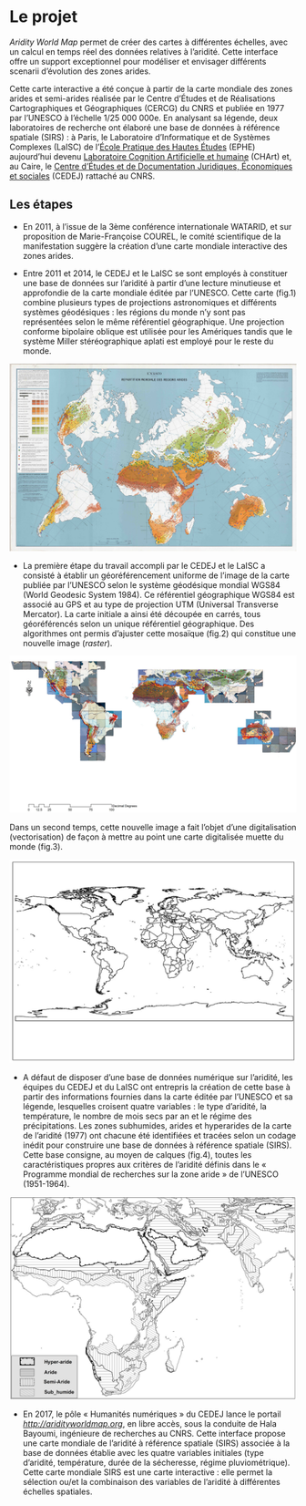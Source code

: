 # Le projet

_Aridity World Map_ permet de créer des cartes à différentes échelles, avec un calcul en temps réel des données relatives à l’aridité. Cette interface offre un support exceptionnel pour modéliser et envisager différents scenarii d’évolution des zones arides.

Cette carte interactive a été conçue à partir de la carte mondiale des zones arides et semi-arides réalisée par le Centre d’Études et de Réalisations Cartographiques et Géographiques (CERCG) du CNRS et publiée en 1977 par l’UNESCO à l’échelle 1/25 000 000e. En analysant sa légende, deux laboratoires de recherche ont élaboré une base de données à référence spatiale (SIRS) : à Paris, le Laboratoire d’Informatique et de Systèmes Complexes (LaISC) de l’[École Pratique des Hautes Études](https://www.ephe.fr/) (EPHE) aujourd’hui devenu [Laboratoire Cognition Artificielle et humaine](http://www.cognition-usages.org/chart2/) (CHArt) et, au Caire, le [Centre d’Études et de Documentation Juridiques, Économiques et sociales](cedej-eg.org) (CEDEJ) rattaché au CNRS.

## Les étapes

- En 2011, à l’issue de la 3ème conférence internationale WATARID, et sur proposition de Marie-Françoise COUREL, le comité scientifique de la manifestation suggère la création d’une carte mondiale interactive des zones arides.

- Entre 2011 et 2014, le CEDEJ et le LaISC se sont employés à constituer une base de données sur l’aridité à partir d’une lecture minutieuse et approfondie de la carte mondiale éditée par l’UNESCO. Cette carte (fig.1) combine plusieurs types de projections astronomiques et différents systèmes géodésiques : les régions du monde n’y sont pas représentées selon le même référentiel géographique. Une projection conforme bipolaire oblique est utilisée pour les Amériques tandis que le système Miller stéréographique aplati est employé pour le reste du monde.


![Carte originale de l'Unesco](/images/Fig_1.jpg)

- La première étape du travail accompli par le CEDEJ et le LaISC a consisté à établir un géoréférencement uniforme de l’image de la carte publiée par l’UNESCO selon le système géodésique mondial WGS84 (World Geodesic System 1984). Ce référentiel géographique WGS84 est associé au GPS et au type de projection UTM (Universal Transverse Mercator).
La carte initiale a ainsi été découpée en carrés, tous géoréférencés selon un unique référentiel géographique. Des algorithmes ont permis d’ajuster cette mosaïque  (fig.2) qui constitue une nouvelle image (*raster*).

![Carte découpée en raster](/images/Fig_2.jpg)

Dans un second temps, cette nouvelle image a fait l’objet d’une digitalisation (vectorisation) de façon à mettre au point une carte digitalisée muette du monde (fig.3).

![Carte digitalisée](/images/Fig_3.jpg)

- A défaut de disposer d’une base de données numérique sur l’aridité, les équipes du CEDEJ et du LaISC ont entrepris la création de cette base à partir des informations fournies dans la carte éditée par l’UNESCO et sa légende, lesquelles croisent quatre variables : le type d’aridité, la température, le nombre de mois secs par an et le régime des précipitations.
Les zones subhumides, arides et hyperarides de la carte de l’aridité (1977) ont chacune été identifiées et tracées selon un codage inédit pour construire une base de données à référence spatiale (SIRS). Cette base consigne, au moyen de calques (fig.4), toutes les caractéristiques propres aux critères de l’aridité définis dans le « Programme mondial  de recherches sur la zone aride » de l’UNESCO (1951-1964).

![Calques d'aridité](/images/Fig_4.jpg)

- En 2017, le pôle « Humanités numériques » du CEDEJ lance le portail *http://aridityworldmap.org*, en libre accès, sous la conduite de Hala Bayoumi, ingénieure de recherches au CNRS. Cette interface propose une carte mondiale de l’aridité à référence spatiale (SIRS) associée à la base de données établie avec les quatre variables initiales (type d’aridité, température, durée de la sécheresse, régime pluviométrique). Cette carte mondiale SIRS est une carte interactive : elle permet la sélection ou/et la combinaison des variables de l’aridité à différentes échelles spatiales.

